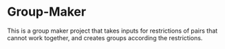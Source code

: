 # Group-Maker

This is a group maker project that takes inputs for restrictions of pairs that cannot work together, and creates groups according the restrictions.
